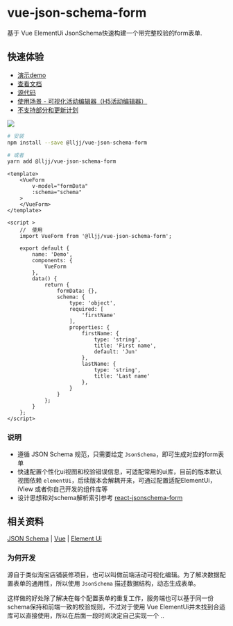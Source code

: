 # vue-json-schema-form
基于 Vue ElementUi JsonSchema快速构建一个带完整校验的form表单.

## 快速体验
* [演示demo](https://form.lljj.me/ "Vue JSON Schema Form Demo")
* [查看文档](https://vue-json-schema-form.lljj.me/ "Vue JSON Schema Docs")
* [源代码](https://github.com/lljj-x/vue-json-schema-form "Vue JSON Schema github")
* [使用场景 - 可视化活动编辑器（H5活动编辑器）](https://form.lljj.me/vue-editor.html)
* [不支持部分和更新计划](/zh/guide/todo.html)

![](https://7.luochongfei.top/vue-json-schema-form.gif?1)

``` bash
# 安装
npm install --save @lljj/vue-json-schema-form

# 或者
yarn add @lljj/vue-json-schema-form
```

```vue
<template>
    <VueForm
        v-model="formData"
        :schema="schema"
    >
    </VueForm>
</template>

<script >
    //  使用
    import VueForm from '@lljj/vue-json-schema-form';

    export default {
        name: 'Demo',
        components: {
            VueForm
        },
        data() {
            return {
                formData: {},
                schema: {
                    type: 'object',
                    required: [
                        'firstName'
                    ],
                    properties: {
                        firstName: {
                            type: 'string',
                            title: 'First name',
                            default: 'Jun'
                        },
                        lastName: {
                            type: 'string',
                            title: 'Last name'
                        },
                    }
                }
            };
        }
    };
</script>
```

### 说明
* 遵循 JSON Schema 规范，只需要给定 `JsonSchema`，即可生成对应的form表单
* 快速配置个性化ui视图和校验错误信息，可适配常用的ui库，目前的版本默认视图依赖 `elementUi`，后续版本会解耦开来，可通过配置适配ElementUi，iView 或者你自己开发的组件库等
* 设计思想和对schema解析索引参考 [react-jsonschema-form](https://github.com/rjsf-team/react-jsonschema-form)

## 相关资料
[JSON Schema](https://json-schema.org/understanding-json-schema/index.html) |
[Vue](https://cn.vuejs.org/) |
[Element Ui](https://element.eleme.io/)

### 为何开发
源自于类似淘宝店铺装修项目，也可以叫做前端活动可视化编辑。为了解决数据配置表单的通用性，所以使用 `JsonSchema` 描述数据结构，动态生成表单。

这样做的好处除了解决在每个配置表单的重复工作，服务端也可以基于同一份schema保持和前端一致的校验规则，不过对于使用 Vue ElementUi并未找到合适库可以直接使用，所以在后面一段时间决定自己实现一个 ..
